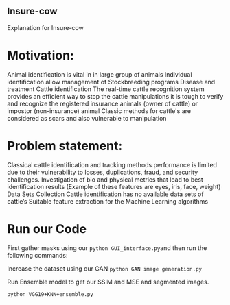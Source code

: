 ## Insure-cow
Explanation for Insure-cow


# Motivation:
Animal identification is vital in in large group of animals 
Individual identification allow management of 
Stockbreeding programs 
Disease and treatment 
Cattle identification
The real-time cattle recognition system provides an efficient way to stop the cattle manipulations
it is tough to verify and recognize the registered insurance animals (owner of cattle) or impostor (non-insurance) animal
Classic methods for cattle's are considered as scars and also vulnerable to manipulation
# Problem statement:
Classical cattle identification and tracking methods performance is limited due to their vulnerability to losses, duplications, fraud, and security challenges.
Investigation of bio and physical metrics that lead to best identification results (Example of these features are eyes, iris, face, weight) 
Data Sets Collection 
Cattle identification has no available data sets of cattle’s 
Suitable feature extraction for the Machine Learning algorithms


# Run our Code

First gather masks using our ``` python GUI_interface.py ```and then run the following commands:

Increase the dataset using our GAN
```python GAN image generation.py```


Run Ensemble model to get our SSIM and MSE and segmented images.

```python VGG19+KNN+ensemble.py```

